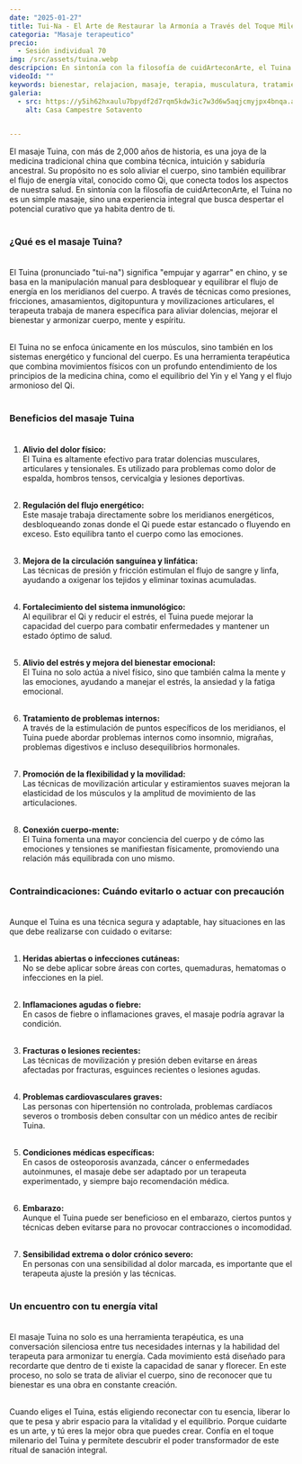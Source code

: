 ```yaml
---
date: "2025-01-27"
title: Tui-Na - El Arte de Restaurar la Armonía a Través del Toque Milenario
categoria: "Masaje terapeutico"
precio:
  - Sesión individual 70
img: /src/assets/tuina.webp
descripcion: En sintonía con la filosofía de cuidArteconArte, el Tuina no es un simple masaje, sino una experiencia integral
videoId: ""
keywords: bienestar, relajacion, masaje, terapia, musculatura, tratamiento muscular, descanso, insomnio, estres, cansancio, contracturas, energetico, terapia china, revitalizacion
galeria:
  - src: https://y5ih62hxaulu7bpydf2d7rqm5kdw3ic7w3d6w5aqjcmyjpx4bnqa.arweave.net/x1B_aPcFF0-F-Bl0P8YM6odtoF-2x-t0EEiZhL78C2A
    alt: Casa Campestre Sotavento

  
---
```


El masaje Tuina, con más de 2,000 años de historia, es una joya de la medicina tradicional china que combina técnica, intuición y sabiduría ancestral. Su propósito no es solo aliviar el cuerpo, sino también equilibrar el flujo de energía vital, conocido como Qi, que conecta todos los aspectos de nuestra salud. En sintonía con la filosofía de cuidArteconArte, el Tuina no es un simple masaje, sino una experiencia integral que busca despertar el potencial curativo que ya habita dentro de ti. <br><br>

### ¿Qué es el masaje Tuina? <br><br>

El Tuina (pronunciado "tui-na") significa "empujar y agarrar" en chino, y se basa en la manipulación manual para desbloquear y equilibrar el flujo de energía en los meridianos del cuerpo. A través de técnicas como presiones, fricciones, amasamientos, digitopuntura y movilizaciones articulares, el terapeuta trabaja de manera específica para aliviar dolencias, mejorar el bienestar y armonizar cuerpo, mente y espíritu. <br><br>

El Tuina no se enfoca únicamente en los músculos, sino también en los sistemas energético y funcional del cuerpo. Es una herramienta terapéutica que combina movimientos físicos con un profundo entendimiento de los principios de la medicina china, como el equilibrio del Yin y el Yang y el flujo armonioso del Qi. <br><br>

### Beneficios del masaje Tuina <br><br>

1. **Alivio del dolor físico:** <br>
El Tuina es altamente efectivo para tratar dolencias musculares, articulares y tensionales. Es utilizado para problemas como dolor de espalda, hombros tensos, cervicalgia y lesiones deportivas. <br><br>

2. **Regulación del flujo energético:** <br>
Este masaje trabaja directamente sobre los meridianos energéticos, desbloqueando zonas donde el Qi puede estar estancado o fluyendo en exceso. Esto equilibra tanto el cuerpo como las emociones. <br><br>

3. **Mejora de la circulación sanguínea y linfática:** <br>
Las técnicas de presión y fricción estimulan el flujo de sangre y linfa, ayudando a oxigenar los tejidos y eliminar toxinas acumuladas. <br><br>

4. **Fortalecimiento del sistema inmunológico:** <br>
Al equilibrar el Qi y reducir el estrés, el Tuina puede mejorar la capacidad del cuerpo para combatir enfermedades y mantener un estado óptimo de salud. <br><br>

5. **Alivio del estrés y mejora del bienestar emocional:** <br>
El Tuina no solo actúa a nivel físico, sino que también calma la mente y las emociones, ayudando a manejar el estrés, la ansiedad y la fatiga emocional. <br><br>

6. **Tratamiento de problemas internos:** <br>
A través de la estimulación de puntos específicos de los meridianos, el Tuina puede abordar problemas internos como insomnio, migrañas, problemas digestivos e incluso desequilibrios hormonales. <br><br>

7. **Promoción de la flexibilidad y la movilidad:** <br>
Las técnicas de movilización articular y estiramientos suaves mejoran la elasticidad de los músculos y la amplitud de movimiento de las articulaciones. <br><br>

8. **Conexión cuerpo-mente:** <br>
El Tuina fomenta una mayor conciencia del cuerpo y de cómo las emociones y tensiones se manifiestan físicamente, promoviendo una relación más equilibrada con uno mismo. <br><br>

### Contraindicaciones: Cuándo evitarlo o actuar con precaución <br><br>

Aunque el Tuina es una técnica segura y adaptable, hay situaciones en las que debe realizarse con cuidado o evitarse: <br><br>

1. **Heridas abiertas o infecciones cutáneas:** <br>
No se debe aplicar sobre áreas con cortes, quemaduras, hematomas o infecciones en la piel. <br><br>

2. **Inflamaciones agudas o fiebre:** <br>
En casos de fiebre o inflamaciones graves, el masaje podría agravar la condición. <br><br>

3. **Fracturas o lesiones recientes:** <br>
Las técnicas de movilización y presión deben evitarse en áreas afectadas por fracturas, esguinces recientes o lesiones agudas. <br><br>

4. **Problemas cardiovasculares graves:** <br>
Las personas con hipertensión no controlada, problemas cardíacos severos o trombosis deben consultar con un médico antes de recibir Tuina. <br><br>

5. **Condiciones médicas específicas:** <br>
En casos de osteoporosis avanzada, cáncer o enfermedades autoinmunes, el masaje debe ser adaptado por un terapeuta experimentado, y siempre bajo recomendación médica. <br><br>

6. **Embarazo:** <br>
Aunque el Tuina puede ser beneficioso en el embarazo, ciertos puntos y técnicas deben evitarse para no provocar contracciones o incomodidad. <br><br>

7. **Sensibilidad extrema o dolor crónico severo:** <br>
En personas con una sensibilidad al dolor marcada, es importante que el terapeuta ajuste la presión y las técnicas. <br><br>

### Un encuentro con tu energía vital <br><br>

El masaje Tuina no solo es una herramienta terapéutica, es una conversación silenciosa entre tus necesidades internas y la habilidad del terapeuta para armonizar tu energía. Cada movimiento está diseñado para recordarte que dentro de ti existe la capacidad de sanar y florecer. En este proceso, no solo se trata de aliviar el cuerpo, sino de reconocer que tu bienestar es una obra en constante creación. <br><br>

Cuando eliges el Tuina, estás eligiendo reconectar con tu esencia, liberar lo que te pesa y abrir espacio para la vitalidad y el equilibrio. Porque cuidarte es un arte, y tú eres la mejor obra que puedes crear. Confía en el toque milenario del Tuina y permítete descubrir el poder transformador de este ritual de sanación integral. <br><br>